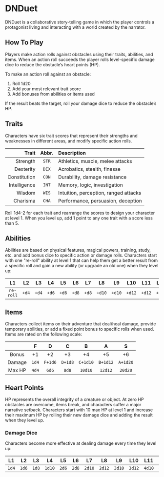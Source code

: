 #  DNDuet
DNDuet is a collaborative story-telling game in which the player controls a protagonist living and interacting with a world created by the narrator. 

## How To Play
Players make action rolls against obstacles using their traits, abilities, and items. When an action roll succeeds the player rolls level-specific damage dice to reduce the obstacle’s heart points (HP).

To make an action roll against an obstacle:

1. Roll 1d20
2. Add your most relevant trait score
3. Add bonuses from abilities or items used

If the result beats the target, roll your damage dice to reduce the obstacle’s HP.

## Traits
Characters have six trait scores that represent their strengths and weaknesses in different areas, and modify specific action rolls.
	
| Trait | Abbr. | Description |
| ---:|:---:|:--- |
| Strength | `STR` | Athletics, muscle, melee attacks |
| Dexterity | `DEX` | Acrobatics, stealth, finesse |
| Constitution | `CON` | Durability, damage resistance |
| Intelligence | `INT` | Memory, logic, investigation |
| Wisdom | `WIS` | Intuition, perception, ranged attacks |
| Charisma | `CHA` | Performance, persuasion, deception |
	
Roll 1d4-2 for each trait and rearrange the scores to design your character at level 1. When you level up, add 1 point to any one trait with a score less than 5.

## Abilities
Abilities are based on physical features, magical powers, training, study, etc. and add bonus dice to specific action or damage rolls. Characters start with one "re-roll" ability at level 1 that can help them get a better result from a specific roll and gain a new ability (or upgrade an old one) when they level up:

| L1 | L2 | L3 | L4 | L5 | L6 | L7 | L8 | L9 | L10 | L11 | L12 |
|:---:|:---:|:---:|:---:|:---:|:---:|:---:|:---:|:---:|:---:|:---:|:---:|
| `re-roll` | `+d4` | `+d4` | `+d6` | `+d6` | `+d8` | `+d8` | `+d10` | `+d10` | `+d12` | `+d12` | `+d20` |

## Items
Characters collect items on their adventure that deal/heal damage, provide temporary abilities, or add a fixed point bonus to specific rolls when used. Items are rated on the following scale:

|  | F | D | C | B | A | S |
|:---:|:---:|:---:|:---:|:---:|:---:|:---:|
| Bonus | +1 | +2 | +3 | +4 | +5 | +6 |
| Damage | `1d4` | `F+1d6` | `D+1d8` | `C+1d10` | `B+1d12` | `A+1d20` |
| Max HP | `4d4` | `6d6` | `8d8` | `10d10` | `12d12` | `20d20` |

## Heart Points
HP represents the overall integrity of a creature or object. At zero HP obstacles are overcome, items break, and characters suffer a major narrative setback. Characters start with 10 max HP at level 1 and increase their maximum HP by rolling their new damage dice and adding the result when they level up.

### Damage Dice
Characters become more effective at dealing damage every time they level up:

| L1 | L2 | L3 | L4 | L5 | L6 | L7 | L8 | L9 | L10 | L11 | L12 |
|:---:|:---:|:---:|:---:|:---:|:---:|:---:|:---:|:---:|:---:|:---:|:---:|
| `1d4` | `1d6` | `1d8` | `1d10` | `2d6` | `2d8` | `2d10` | `2d12` | `3d10` | `3d12` | `4d10` | `4d12` |
